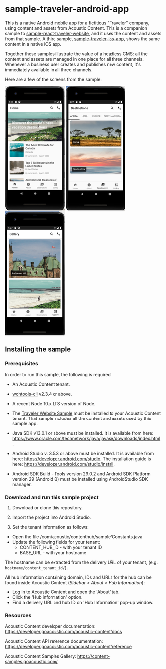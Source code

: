 # sample-traveler-android-app

This is a native Android mobile app for a fictitious "Traveler" company, using content and assets from Acoustic Content. This is a companion sample to [sample-react-traveler-website](https://github.com/acoustic-content-samples/sample-react-traveler-website), and it uses the content and assets from that sample. A third sample, [sample-traveler-ios-app](https://github.com/acoustic-content-samples/sample-traveler-ios-app), shows the same content in a native iOS app.

Together these samples illustrate the value of a headless CMS: all the content and assets are managed in one place for all three channels. Whenever a business user creates and publishes new content, it's immediately available in all three channels.

Here are a few of the screens from the sample:

<img src="./docs/images/android1.png" height="400"></img>
<img src="./docs/images/android3.png" height="400"></img>
<img src="./docs/images/android4.png" height="400"></img>

## Installing the sample

### Prerequisites

In order to run this sample, the following is required:

- An Acoustic Content tenant.

- [wchtools-cli](https://github.com/ibm-wch/wchtools-cli) v2.3.4 or above.

- A recent Node 10.x LTS version of Node.

- The [Traveler Website Sample](https://github.com/acoustic-content-samples/sample-react-traveler-website) must be installed to your Acoustic Content tenant. That sample includes all the content and assets used by this sample app.

- Java SDK v13.0.1 or above must be installed. It is available from here: https://www.oracle.com/technetwork/java/javase/downloads/index.html.

- Android Studio v. 3.5.3 or above must be installed. It is available from here: https://developer.android.com/studio. The installation guide is here: https://developer.android.com/studio/install.

- Android SDK Build - Tools version 29.0.2 and Android SDK Platform version 29 (Android Q) must be installed using ​AndroidStudio SDK manager.

### Download and run this sample project

1. Download or clone this repository.

2. Import the project into Android Studio.

3. Set the tenant information as follows:
- Open the file /com/acoustic/contenthub/sample/Constants.java
- Update the following fields for your tenant:
	- CONTENT_HUB_ID - with your tenant ID
	- BASE_URL - with your hostname

The hostname can be extracted from the delivery URL of your tenant, (e.g. `hostname/content_tenant_id/`).

All hub information containing domain, IDs and URLs for the hub can be found inside Acoustic Content (_Sidebar > About > Hub Information_):

- Log in to Acoustic Content and open the 'About' tab.
- Click the 'Hub information' option.
- Find a delivery URL and hub ID on 'Hub Information' pop-up window.

### Resources

Acoustic Content developer documentation: https://developer.goacoustic.com/acoustic-content/docs

Acoustic Content API reference documentation: https://developer.goacoustic.com/acoustic-content/reference

Acoustic Content Samples Gallery: https://content-samples.goacoustic.com/




